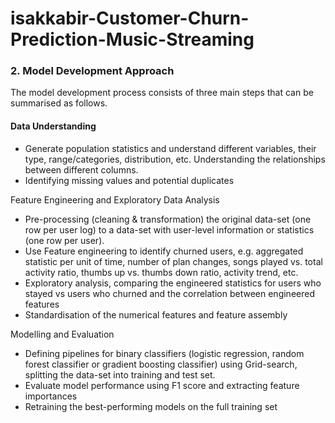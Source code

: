 # isakkabir-Customer-Churn-Prediction-Music-Streaming 

### 2. Model Development Approach

The model development process consists of three main steps that can be summarised as follows.

#### Data Understanding

* Generate population statistics and understand different variables, their type, range/categories, distribution, etc. Understanding the relationships between different columns.
* Identifying missing values and potential duplicates

Feature Engineering and Exploratory Data Analysis

* Pre-processing (cleaning & transformation) the original data-set (one row per user log) to a data-set with user-level information or statistics (one row per user).
* Use Feature engineering to identify churned users, e.g. aggregated statistic per unit of time, number of plan changes, songs played vs. total activity ratio, thumbs up vs. thumbs down ratio, activity trend, etc.
* Exploratory analysis, comparing the engineered statistics for users who stayed vs users who churned and the correlation between engineered features
* Standardisation of the numerical features and feature assembly

Modelling and Evaluation

* Defining pipelines for binary classifiers (logistic regression, random forest classifier or gradient boosting classifier) using Grid-search, splitting the data-set into training and test set. 
* Evaluate model performance using F1 score and extracting feature importances
* Retraining the best-performing models on the full training set
